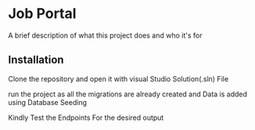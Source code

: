 
# Job Portal

A brief description of what this project does and who it's for


## Installation

Clone the repository and open it with visual Studio Solution(.sln) File

run the project as all the migrations are already created and Data is added using Database Seeding 

Kindly Test the Endpoints For the desired output
    